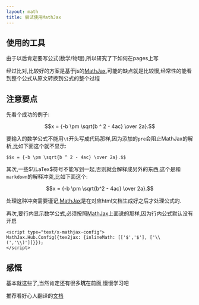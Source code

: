 ```yaml
---
layout: math
title: 尝试使用MathJax
---
```


## 使用的工具

由于以后肯定要写公式(数学/物理),所以研究了下如何在pages上写

经过比对,比较好的方案是基于js的[MathJax](http://www.mathjax.org/),可能的缺点就是比较慢,经常性的能看到整个公式从原文转换到公式的整个过程

## 注意要点

先看个成功的例子:

$$x = {-b \pm \sqrt{b ^ 2 - 4ac} \over 2a}.$$

要输入的数学公式不能用`\t`开头写成代码那样,因为添加的`pre`会阻止MathJax的解析,比如下面这个就不显示:

    $$x = {-b \pm \sqrt{b ^ 2 - 4ac} \over 2a}.$$

其次,一些$\\LaTex$符号不能写到一起,否则就会解释成另外的东西,这个是和`markdown`的解释冲突,比如下面这个:

$$x = {-b \pm \sqrt{b^2 - 4ac} \over 2a}.$$

处理这种冲突需要谨记,[MathJax](http://www.mathjax.org/)是在对应html文档生成好之后才处理公式的.

再次,要行内显示数学公式,必须按照[MathJax](http://www.mathjax.org/)上面说的那样,因为行内公式默认没有开启

    <script type="text/x-mathjax-config">
    MathJax.Hub.Config({tex2jax: {inlineMath: [['$','$'], ['\\(','\\)']]}});
    </script>

## 感慨

基本就这些了,当然肯定还有很多**坑**在前面,慢慢学习吧

推荐看好心人翻译的[文档](http://mathjax-chinese-doc.readthedocs.org/en/latest/index.html)
